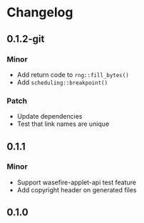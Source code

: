 # Changelog

## 0.1.2-git

### Minor

- Add return code to `rng::fill_bytes()`
- Add `scheduling::breakpoint()`

### Patch

- Update dependencies
- Test that link names are unique

## 0.1.1

### Minor

- Support wasefire-applet-api test feature
- Add copyright header on generated files

## 0.1.0

<!-- Update PR number to skip CHANGELOG.md test: #0 -->

